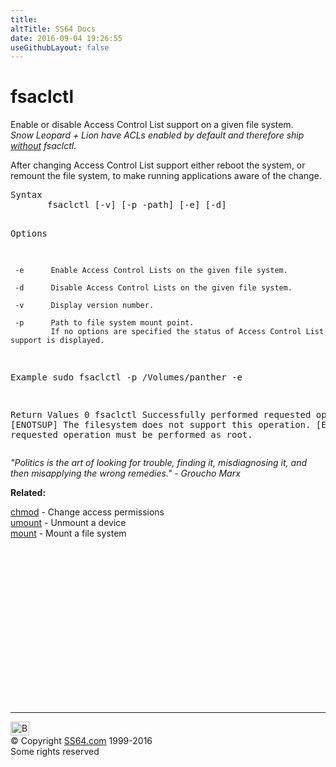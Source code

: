 ```yaml
---
title:
altTitle: SS64 Docs
date: 2016-09-04 19:26:55
useGithubLayout: false
---
```

<!-- #BeginLibraryItem "/Library/head_osx.lbi" --><!-- #EndLibraryItem --><h1>fsaclctl</h1>
<p>Enable or disable Access Control List support on a given file system.<br>
<i>Snow Leopard + Lion have ACLs enabled by default and therefore ship <a href="http://porkrind.org/missives/how-to-get-fsaclctl-off-your-leopard-install-dvd/">without</a>  fsaclctl.</i></p>
<p>After changing Access Control  List support either reboot the system, or remount the file system,
to make running applications aware of the change.</p>
<pre>Syntax
       fsaclctl [-v] [-p -path] [-e] [-d]

Options

     -e      Enable Access Control Lists on the given file system.

     -d      Disable Access Control Lists on the given file system.

     -v      Display version number.

     -p      Path to file system mount point.
             If no options are specified the status of Access Control List support is displayed.

Example
 sudo fsaclctl -p /Volumes/panther -e

Return Values
     0                  fsaclctl Successfully performed requested operation.
     [ENOTSUP]          The filesystem does not support this operation.
     [EPERM]            The requested operation must be performed as root.</pre>

<p class="quote"><i>"Politics is the art of looking for trouble, finding it, misdiagnosing 
  it, and then misapplying the wrong remedies." - Groucho 
  Marx</i></p>
<p><b>Related:</b></p>
<p><a href="chmod.html">chmod</a> -  Change access permissions<br>
<a href="umount.html">umount</a> - Unmount a device<br>
<a href="mount.html">mount</a> - Mount a file system</p><!-- #BeginLibraryItem "/Library/foot_osx.lbi" --><p>
<!-- OSX300 -->
<ins class="adsbygoogle" style="display:inline-block;width:300px;height:250px" data-ad-client="ca-pub-6140977852749469" data-ad-slot="1823340303"></ins>
<script>
(adsbygoogle = window.adsbygoogle || []).push({});
</script></p>
<hr>
<div id="bl" class="footer"><a href="fsaclctl.html#"><img src="../images/top.png" width="30" height="22" alt="Back to the Top"></a></div>
<div id="br" class="footer, tagline">© Copyright <a href="../index.html">SS64.com</a> 1999-2016<br>
Some rights reserved</div><!-- #EndLibraryItem -->

